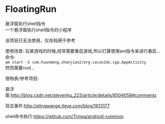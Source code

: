 # FloatingRun
悬浮窗执行shell指令  
一个悬浮窗执行shell指令的小程序  
 
该项目已无法使用，仅存档用于参考   
  
  使用场景:
  玩某游戏的时候,经常需要重启游戏,所以打算使用am指令来进行重启...  
  命令:  
  `am start -S com.huanmeng.zhanjian2/org.cocos2dx.cpp.AppActivity`  
  然而需要root...
  
借物表/参考项目:

悬浮窗:http://blog.csdn.net/stevenhu_223/article/details/8504058#comments

双击事件:http://elingwange.iteye.com/blog/1613177

shell命令执行:https://github.com/Trinea/android-common
